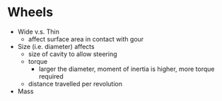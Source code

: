 # Wheels
- Wide v.s. Thin
	- affect surface area in contact with gour
- Size (i.e. diameter) affects
	- size of cavity to allow steering
	- torque
		- larger the diameter, moment of inertia is higher, more torque required
	- distance travelled per revolution
- Mass